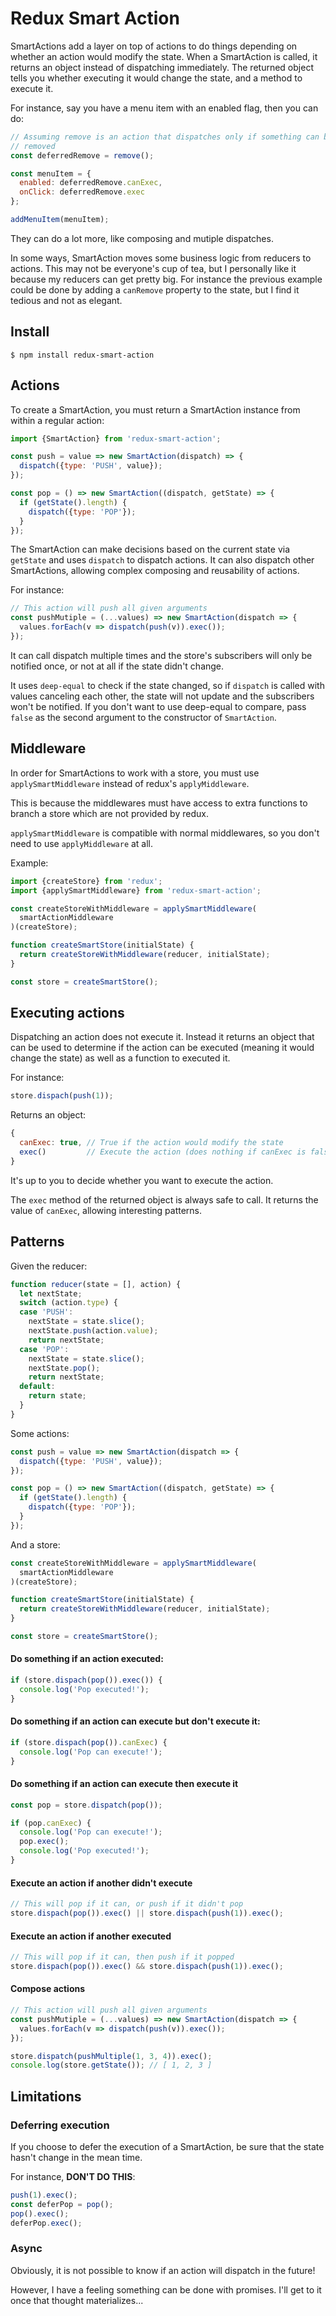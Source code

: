 # Redux Smart Action

SmartActions add a layer on top of actions to do things depending on whether
an action would modify the state. When a SmartAction is called, it returns
an object instead of dispatching immediately. The returned object tells you
whether executing it would change the state, and a method to execute it.

For instance, say you have a menu item with an enabled flag, then you can do:

```js
// Assuming remove is an action that dispatches only if something can be
// removed
const deferredRemove = remove();

const menuItem = {
  enabled: deferredRemove.canExec,
  onClick: deferredRemove.exec
};

addMenuItem(menuItem);
```

They can do a lot more, like composing and mutiple dispatches.

In some ways, SmartAction moves some business logic from reducers to actions.
This may not be everyone's cup of tea, but I personally like it because
my reducers can get pretty big. For instance the previous example could be done
by adding a `canRemove` property to the state, but I find it tedious and not as
elegant.

## Install

```
$ npm install redux-smart-action
```

## Actions

To create a SmartAction, you must return a SmartAction instance from within
a regular action:

```js
import {SmartAction} from 'redux-smart-action';

const push = value => new SmartAction(dispatch) => {
  dispatch({type: 'PUSH', value});
});

const pop = () => new SmartAction((dispatch, getState) => {
  if (getState().length) {
    dispatch({type: 'POP'});
  }
});
```

The SmartAction can make decisions based on the current state via `getState`
and uses `dispatch` to dispatch actions. It can also dispatch other
SmartActions, allowing complex composing and reusability of actions.

For instance:

```js
// This action will push all given arguments
const pushMutiple = (...values) => new SmartAction(dispatch => {
  values.forEach(v => dispatch(push(v)).exec());
});
```

It can call dispatch multiple times and the store's subscribers will only be
notified once, or not at all if the state didn't change.

It uses `deep-equal` to check if the state changed, so if `dispatch` is called
with values canceling each other, the state will not update and the subscribers
won't be notified. If you don't want to use deep-equal to compare, pass `false`
as the second argument to the constructor of `SmartAction`.

## Middleware

In order for SmartActions to work with a store, you must use
`applySmartMiddleware` instead of redux's `applyMiddleware`.

This is because the middlewares must have access to extra functions
to branch a store which are not provided by redux.

`applySmartMiddleware` is compatible with normal middlewares, so you don't need
to use `applyMiddleware` at all.

Example:

```js
import {createStore} from 'redux';
import {applySmartMiddleware} from 'redux-smart-action';

const createStoreWithMiddleware = applySmartMiddleware(
  smartActionMiddleware
)(createStore);

function createSmartStore(initialState) {
  return createStoreWithMiddleware(reducer, initialState);
}

const store = createSmartStore();
```

## Executing actions

Dispatching an action does not execute it. Instead it returns an object that can
be used to determine if the action can be executed (meaning it would change
the state) as well as a function to executed it.

For instance:

```js
store.dispach(push(1));
```

Returns an object:

```js
{
  canExec: true, // True if the action would modify the state
  exec()         // Execute the action (does nothing if canExec is false)
}
```

It's up to you to decide whether you want to execute the action.

The `exec` method of the returned object is always safe to call. It returns the
value of `canExec`, allowing interesting patterns.

## Patterns

Given the reducer:

```js
function reducer(state = [], action) {
  let nextState;
  switch (action.type) {
  case 'PUSH':
    nextState = state.slice();
    nextState.push(action.value);
    return nextState;
  case 'POP':
    nextState = state.slice();
    nextState.pop();
    return nextState;
  default:
    return state;
  }
}
```

Some actions:

```js
const push = value => new SmartAction(dispatch => {
  dispatch({type: 'PUSH', value});
});

const pop = () => new SmartAction((dispatch, getState) => {
  if (getState().length) {
    dispatch({type: 'POP'});
  }
});
```

And a store:

```js
const createStoreWithMiddleware = applySmartMiddleware(
  smartActionMiddleware
)(createStore);

function createSmartStore(initialState) {
  return createStoreWithMiddleware(reducer, initialState);
}

const store = createSmartStore();
```

#### Do something if an action executed:

```js
if (store.dispach(pop()).exec()) {
  console.log('Pop executed!');
}
```

#### Do something if an action can execute but don't execute it:

```js
if (store.dispach(pop()).canExec) {
  console.log('Pop can execute!');
}
```


#### Do something if an action can execute then execute it

```js
const pop = store.dispatch(pop());

if (pop.canExec) {
  console.log('Pop can execute!');
  pop.exec();
  console.log('Pop executed!');
}
```

#### Execute an action if another didn't execute

```js
// This will pop if it can, or push if it didn't pop
store.dispach(pop()).exec() || store.dispach(push(1)).exec();
```

#### Execute an action if another executed

```js
// This will pop if it can, then push if it popped
store.dispach(pop()).exec() && store.dispach(push(1)).exec();
```

#### Compose actions

```js
// This action will push all given arguments
const pushMutiple = (...values) => new SmartAction(dispatch => {
  values.forEach(v => dispatch(push(v)).exec());
});

store.dispatch(pushMultiple(1, 3, 4)).exec();
console.log(store.getState()); // [ 1, 2, 3 ]
```

## Limitations

### Deferring execution

If you choose to defer the execution of a SmartAction, be sure that the state
hasn't change in the mean time.

For instance, **DON'T DO THIS**:

```js
push(1).exec();
const deferPop = pop();
pop().exec();
deferPop.exec();
```

### Async

Obviously, it is not possible to know if an action will dispatch in the future!

However, I have a feeling something can be done with promises. I'll get to it
once that thought materializes...
